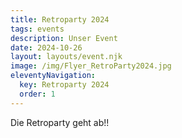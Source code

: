 ```yaml
---
title: Retroparty 2024
tags: events
description: Unser Event
date: 2024-10-26
layout: layouts/event.njk
image: /img/Flyer_RetroParty2024.jpg
eleventyNavigation:
  key: Retroparty 2024
  order: 1
---
```


Die Retroparty geht ab!!
